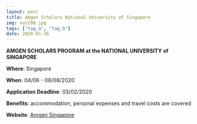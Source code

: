 ```yaml
---
layout: post
title: Amgen Scholars National University of Singapore 
img: nus200.jpg
tags: ["tag_a", "tag_b"]
date: 2020-01-16
---
```


**AMGEN SCHOLARS PROGRAM at the NATIONAL UNIVERSITY of SINGAPORE**

**Where**: Singapore  

**When**: 04/06 - 08/08/2020 

**Application Deadline**: 03/02/2020

**Benefits**: accommodation, personal expenses and travel costs are covered 

**Website**: [Amgen Singapore](http://www.dbs.nus.edu.sg/education/Amgen.html)
